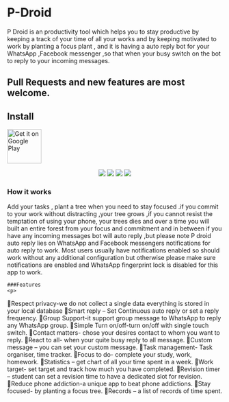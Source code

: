 # P-Droid


P Droid is an productivity tool which helps you to stay productive by keeping a track of your time of all your works and by keeping motivated to work by planting a focus plant , and it is having a auto reply bot for your WhatsApp ,Facebook messenger ,so that when your busy switch on the bot to reply to your incoming messages.


## Pull Requests and new features are most welcome.



## Install
<p>
<a href="https://play.google.com/store/apps/details?id=com.techov8.p_droid&hl=en_IN&gl=US">
    <img alt="Get it on Google Play" height="80"
        src="https://lh3.googleusercontent.com/cjsqrWQKJQp9RFO7-hJ9AfpKzbUb_Y84vXfjlP0iRHBvladwAfXih984olktDhPnFqyZ0nu9A5jvFwOEQPXzv7hr3ce3QVsLN8kQ2Ao=s0" />
</a>
</p>



<p align="center">
<a><img src="https://play-lh.googleusercontent.com/1i5_ReXRTO22wu_LnieShRBbcjiZDFgtAe6CyWP791tE6YFfV99RLPLqUTZ7NtdbXj-S=w1440-h620-rw"/></a>
  <a><img src="https://play-lh.googleusercontent.com/DH-mWFLnz0hwAaHoboFTK2rZqeLa0pvmldSjjdSsuBkU0ycaEaghxEW6Tm9eMnnzUeE=w1440-h620-rw"/></a>
  <a><img src="https://play-lh.googleusercontent.com/-emh_q0GPSnaDoqbkvFRL0XIaUeZXhZ9d5EqCqWtHa8ZTtSW_WKlPkyHioAwkNsYcA=w1440-h620-rw"/></a>
  <a><img src="https://play-lh.googleusercontent.com/rzut1uoi1SJwPjyAjtzR17H9RT1wIPCekdJvoYxSkPAiDpY5aeLxa8RMWZ8V3kmixg=w1440-h620-rw"/></a>
</p>

 ### How it works
<p>
   
Add your tasks , plant a tree when you need to stay focused .if you commit to your work without distracting ,your tree grows ,if you cannot resist the temptation of using your phone, your trees dies and over a time you will built an entire forest from your focus and commitment and in between if you have any incoming messages bot will auto reply ,but please note P droid auto reply lies on WhatsApp and Facebook messengers notifications for auto reply to work. Most users usually have notifications enabled so should work without any additional configuration but otherwise please make sure notifications are enabled and WhatsApp fingerprint lock is disabled for this app to work.
    </p>
    
    
    
    ###Features
    <p>
Respect privacy-we do not collect a single data everything is stored in your local database
Smart reply – Set Continuous auto reply or set a reply frequency.
Group Support-it support group message to WhatsApp to reply any WhatsApp group.
Simple Turn on/off-turn on/off with single touch switch.
Contact matters- chose your desires contact to whom you want to reply.
React to all- when your quite busy reply to all message.
Custom message – you can set your custom message.
Task management- Task organiser, time tracker.
Focus to do- complete your study, work, homework.
Statistics – get chart of all your time spent in a week.
Work target- set target and track how much you have completed.
Revision timer – student can set a revision time to have a dedicated slot for revision.
Reduce phone addiction-a unique app to beat phone addictions.
Stay focused- by planting a focus tree.
Records – a list of records of time spent.
</p>
    
